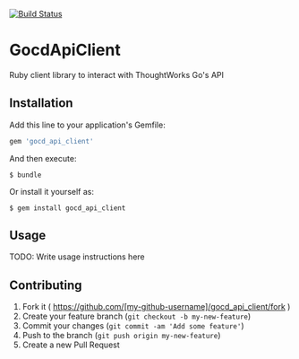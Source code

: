[![Build Status](https://travis-ci.org/cassianoleal/gocd_api_client.svg?branch=master)](https://travis-ci.org/cassianoleal/gocd_api_client)

# GocdApiClient

Ruby client library to interact with ThoughtWorks Go's API

## Installation

Add this line to your application's Gemfile:

```ruby
gem 'gocd_api_client'
```

And then execute:

    $ bundle

Or install it yourself as:

    $ gem install gocd_api_client

## Usage

TODO: Write usage instructions here

## Contributing

1. Fork it ( https://github.com/[my-github-username]/gocd_api_client/fork )
2. Create your feature branch (`git checkout -b my-new-feature`)
3. Commit your changes (`git commit -am 'Add some feature'`)
4. Push to the branch (`git push origin my-new-feature`)
5. Create a new Pull Request
